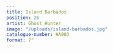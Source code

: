 ```yaml
---
title: Island Barbados
position: 26
artist: Ghost Hunter
image: "/uploads/island-barbados.jpg"
catalogue-number: HA003
format: 7"
---
```


